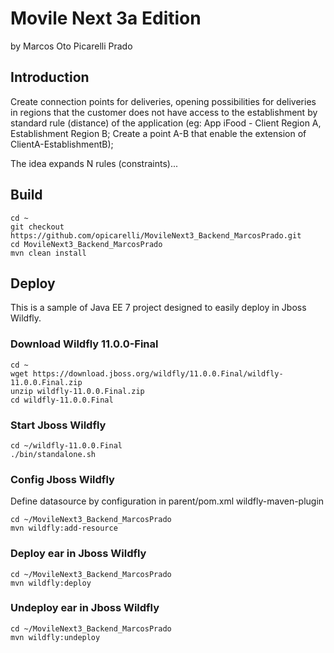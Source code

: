 # Movile Next 3a Edition
by Marcos Oto Picarelli Prado

## Introduction

Create connection points for deliveries, opening possibilities for deliveries in regions that the customer does not have access to the establishment by standard rule (distance) of the application (eg: App iFood - Client Region A, Establishment Region B; Create a point A-B that enable the extension of ClientA-EstablishmentB);

The idea expands N rules (constraints)...

## Build

```console
cd ~
git checkout https://github.com/opicarelli/MovileNext3_Backend_MarcosPrado.git
cd MovileNext3_Backend_MarcosPrado
mvn clean install
```

## Deploy

This is a sample of Java EE 7 project designed to easily deploy in Jboss Wildfly.

### Download Wildfly 11.0.0-Final
```console
cd ~
wget https://download.jboss.org/wildfly/11.0.0.Final/wildfly-11.0.0.Final.zip
unzip wildfly-11.0.0.Final.zip
cd wildfly-11.0.0.Final
```

### Start Jboss Wildfly
```console
cd ~/wildfly-11.0.0.Final
./bin/standalone.sh
```

### Config Jboss Wildfly

Define datasource by configuration in parent/pom.xml wildfly-maven-plugin
```console
cd ~/MovileNext3_Backend_MarcosPrado
mvn wildfly:add-resource 
```

### Deploy ear in Jboss Wildfly
```console
cd ~/MovileNext3_Backend_MarcosPrado
mvn wildfly:deploy 
```

### Undeploy ear in Jboss Wildfly
```console
cd ~/MovileNext3_Backend_MarcosPrado
mvn wildfly:undeploy 
```
